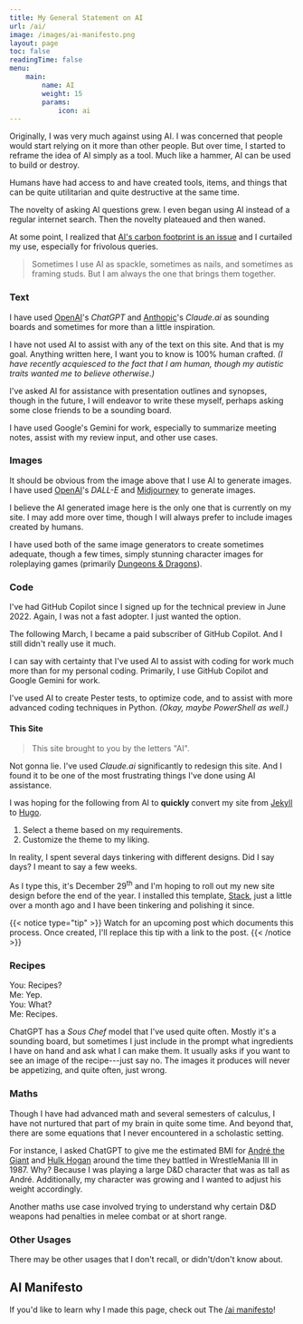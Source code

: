 ```yaml
---
title: My General Statement on AI
url: /ai/
image: /images/ai-manifesto.png
layout: page
toc: false
readingTime: false
menu: 
    main:
        name: AI
        weight: 15
        params:
            icon: ai
---
```


Originally, I was very much against using AI.
I was concerned that people would start relying on it more than other people.
But over time, I started to reframe the idea of AI simply as a tool.
Much like a hammer, AI can be used to build or destroy.

Humans have had access to and have created tools, items, and things that can be quite utilitarian and quite destructive at the same time.

The novelty of asking AI questions grew.
I even began using AI instead of a regular internet search.
Then the novelty plateaued and then waned.

At some point, I realized that [AI's carbon footprint is an issue](https://www.nature.com/articles/s41598-024-54271-x) and I curtailed my use, especially for frivolous queries.

> Sometimes I use AI as spackle, sometimes as nails, and sometimes as framing studs.
> But I am always the one that brings them together.

### Text

I have used [OpenAI](https://openai.com/)'s _ChatGPT_ and [Anthopic](https://www.anthropic.com/)'s _Claude.ai_ as sounding boards and sometimes for more than a little inspiration.

I have not used AI to assist with any of the text on this site.
And that is my goal.
Anything written here, I want you to know is 100% human crafted.
_(I have recently acquiesced to the fact that I am human, though my autistic traits wanted me to believe otherwise.)_

I've asked AI for assistance with presentation outlines and synopses, though in the future, I will endeavor to write these myself, perhaps asking some close friends to be a sounding board.

I have used Google's Gemini for work, especially to summarize meeting notes, assist with my review input, and other use cases.

### Images

It should be obvious from the image above that I use AI to generate images.
I have used [OpenAI](https://openai.com/)'s _DALL-E_ and [Midjourney](https://docs.midjourney.com/) to generate images.

I believe the AI generated image here is the only one that is currently on my site.
I may add more over time, though I will always prefer to include images created by humans.

I have used both of the same image generators to create sometimes adequate, though a few times, simply stunning character images for roleplaying games (primarily [Dungeons & Dragons](https://www.dndbeyond.com/)).

### Code

I've had GitHub Copilot since I signed up for the technical preview in June 2022.
Again, I was not a fast adopter.
I just wanted the option.

The following March, I became a paid subscriber of GitHub Copilot.
And I still didn't really use it much.

I can say with certainty that I've used AI to assist with coding for work much more than for my personal coding.
Primarily, I use GitHub Copilot and Google Gemini for work.

I've used AI to create Pester tests, to optimize code, and to assist with more advanced coding techniques in Python. _(Okay, maybe PowerShell as well.)_

#### This Site

> This site brought to you by the letters "AI".

Not gonna lie.
I've used _Claude.ai_ significantly to redesign this site.
And I found it to be one of the most frustrating things I've done using AI assistance.

I was hoping for the following from AI to __quickly__ convert my site from [Jekyll](https://jekyllrb.com/) to [Hugo](https://gohugo.io/).

1. Select a theme based on my requirements.
1. Customize the theme to my liking.

In reality, I spent several days tinkering with different designs.
Did I say days?
I meant to say a few weeks.

As I type this, it's December 29<sup>th</sup> and I'm hoping to roll out my new site design before the end of the year.
I installed this template, [Stack](https://github.com/CaiJimmy/hugo-theme-stack), just a little over a month ago and I have been tinkering and polishing it since.

{{< notice type="tip" >}}
Watch for an upcoming post which documents this process.
Once created, I'll replace this tip with a link to the post.
{{< /notice >}}

### Recipes

You: Recipes?\
Me: Yep.\
You: What?\
Me: Recipes.

ChatGPT has a _Sous Chef_ model that I've used quite often.
Mostly it's a sounding board, but sometimes I just include in the prompt what ingredients I have on hand and ask what I can make them.
It usually asks if you want to see an image of the recipe---just say no.
The images it produces will never be appetizing, and quite often, just wrong.

### Maths

Though I have had advanced math and several semesters of calculus, I have not nurtured that part of my brain in quite some time.
And beyond that, there are some equations that I never encountered in a scholastic setting.

For instance, I asked ChatGPT to give me the estimated BMI for [André the Giant](https://en.wikipedia.org/wiki/Andr%C3%A9_the_Giant) and [Hulk Hogan](https://en.wikipedia.org/wiki/Hulk_Hogan) around the time they battled in WrestleMania III in 1987.
Why?
Because I was playing a large D&D character that was as tall as André.
Additionally, my character was growing and I wanted to adjust his weight accordingly.

Another maths use case involved trying to understand why certain D&D weapons had penalties in melee combat or at short range.

### Other Usages

There may be other usages that I don't recall, or didn't/don't know about.

## AI Manifesto

If you'd like to learn why I made this page, check out The [/ai manifesto](https://www.bydamo.la/p/ai-manifesto)!
